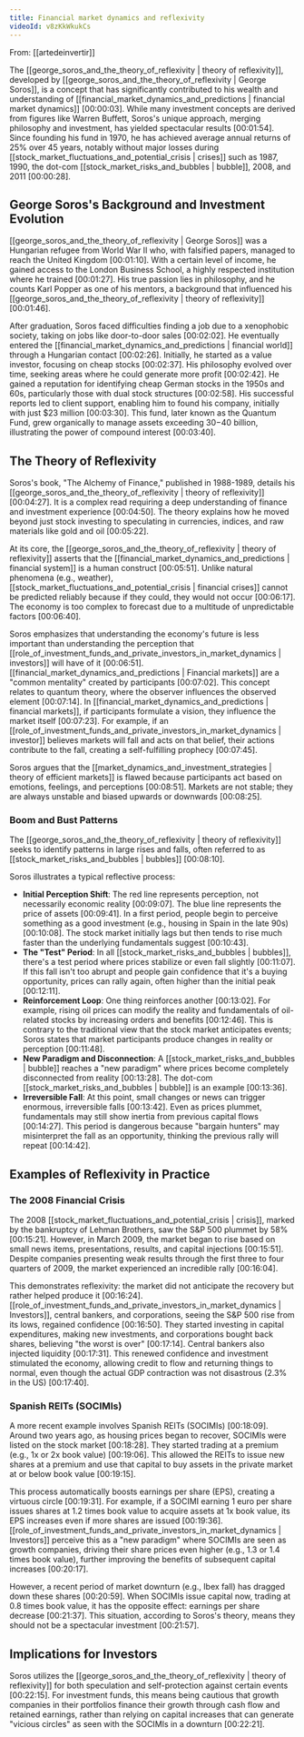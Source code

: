 ```yaml
---
title: Financial market dynamics and reflexivity
videoId: v8zKkWkukCs
---
```


From: [[artedeinvertir]] <br/> 

The [[george_soros_and_the_theory_of_reflexivity | theory of reflexivity]], developed by [[george_soros_and_the_theory_of_reflexivity | George Soros]], is a concept that has significantly contributed to his wealth and understanding of [[financial_market_dynamics_and_predictions | financial market dynamics]] <a class="yt-timestamp" data-t="00:00:03">[00:00:03]</a>. While many investment concepts are derived from figures like Warren Buffett, Soros's unique approach, merging philosophy and investment, has yielded spectacular results <a class="yt-timestamp" data-t="00:01:54">[00:01:54]</a>. Since founding his fund in 1970, he has achieved average annual returns of 25% over 45 years, notably without major losses during [[stock_market_fluctuations_and_potential_crisis | crises]] such as 1987, 1990, the dot-com [[stock_market_risks_and_bubbles | bubble]], 2008, and 2011 <a class="yt-timestamp" data-t="00:00:28">[00:00:28]</a>.

## George Soros's Background and Investment Evolution

[[george_soros_and_the_theory_of_reflexivity | George Soros]] was a Hungarian refugee from World War II who, with falsified papers, managed to reach the United Kingdom <a class="yt-timestamp" data-t="00:01:10">[00:01:10]</a>. With a certain level of income, he gained access to the London Business School, a highly respected institution where he trained <a class="yt-timestamp" data-t="00:01:27">[00:01:27]</a>. His true passion lies in philosophy, and he counts Karl Popper as one of his mentors, a background that influenced his [[george_soros_and_the_theory_of_reflexivity | theory of reflexivity]] <a class="yt-timestamp" data-t="00:01:46">[00:01:46]</a>.

After graduation, Soros faced difficulties finding a job due to a xenophobic society, taking on jobs like door-to-door sales <a class="yt-timestamp" data-t="00:02:02">[00:02:02]</a>. He eventually entered the [[financial_market_dynamics_and_predictions | financial world]] through a Hungarian contact <a class="yt-timestamp" data-t="00:02:26">[00:02:26]</a>. Initially, he started as a value investor, focusing on cheap stocks <a class="yt-timestamp" data-t="00:02:37">[00:02:37]</a>. His philosophy evolved over time, seeking areas where he could generate more profit <a class="yt-timestamp" data-t="00:02:42">[00:02:42]</a>. He gained a reputation for identifying cheap German stocks in the 1950s and 60s, particularly those with dual stock structures <a class="yt-timestamp" data-t="00:02:58">[00:02:58]</a>. His successful reports led to client support, enabling him to found his company, initially with just $23 million <a class="yt-timestamp" data-t="00:03:30">[00:03:30]</a>. This fund, later known as the Quantum Fund, grew organically to manage assets exceeding $30-$40 billion, illustrating the power of compound interest <a class="yt-timestamp" data-t="00:03:40">[00:03:40]</a>.

## The Theory of Reflexivity

Soros's book, "The Alchemy of Finance," published in 1988-1989, details his [[george_soros_and_the_theory_of_reflexivity | theory of reflexivity]] <a class="yt-timestamp" data-t="00:04:27">[00:04:27]</a>. It is a complex read requiring a deep understanding of finance and investment experience <a class="yt-timestamp" data-t="00:04:50">[00:04:50]</a>. The theory explains how he moved beyond just stock investing to speculating in currencies, indices, and raw materials like gold and oil <a class="yt-timestamp" data-t="00:05:22">[00:05:22]</a>.

At its core, the [[george_soros_and_the_theory_of_reflexivity | theory of reflexivity]] asserts that the [[financial_market_dynamics_and_predictions | financial system]] is a human construct <a class="yt-timestamp" data-t="00:05:51">[00:05:51]</a>. Unlike natural phenomena (e.g., weather), [[stock_market_fluctuations_and_potential_crisis | financial crises]] cannot be predicted reliably because if they could, they would not occur <a class="yt-timestamp" data-t="00:06:17">[00:06:17]</a>. The economy is too complex to forecast due to a multitude of unpredictable factors <a class="yt-timestamp" data-t="00:06:40">[00:06:40]</a>.

Soros emphasizes that understanding the economy's future is less important than understanding the perception that [[role_of_investment_funds_and_private_investors_in_market_dynamics | investors]] will have of it <a class="yt-timestamp" data-t="00:06:51">[00:06:51]</a>. [[financial_market_dynamics_and_predictions | Financial markets]] are a "common mentality" created by participants <a class="yt-timestamp" data-t="00:07:02">[00:07:02]</a>. This concept relates to quantum theory, where the observer influences the observed element <a class="yt-timestamp" data-t="00:07:14">[00:07:14]</a>. In [[financial_market_dynamics_and_predictions | financial markets]], if participants formulate a vision, they influence the market itself <a class="yt-timestamp" data-t="00:07:23">[00:07:23]</a>. For example, if an [[role_of_investment_funds_and_private_investors_in_market_dynamics | investor]] believes markets will fall and acts on that belief, their actions contribute to the fall, creating a self-fulfilling prophecy <a class="yt-timestamp" data-t="00:07:45">[00:07:45]</a>.

Soros argues that the [[market_dynamics_and_investment_strategies | theory of efficient markets]] is flawed because participants act based on emotions, feelings, and perceptions <a class="yt-timestamp" data-t="00:08:51">[00:08:51]</a>. Markets are not stable; they are always unstable and biased upwards or downwards <a class="yt-timestamp" data-t="00:08:25">[00:08:25]</a>.

### Boom and Bust Patterns

The [[george_soros_and_the_theory_of_reflexivity | theory of reflexivity]] seeks to identify patterns in large rises and falls, often referred to as [[stock_market_risks_and_bubbles | bubbles]] <a class="yt-timestamp" data-t="00:08:10">[00:08:10]</a>.

Soros illustrates a typical reflective process:

*   **Initial Perception Shift**: The red line represents perception, not necessarily economic reality <a class="yt-timestamp" data-t="00:09:07">[00:09:07]</a>. The blue line represents the price of assets <a class="yt-timestamp" data-t="00:09:41">[00:09:41]</a>. In a first period, people begin to perceive something as a good investment (e.g., housing in Spain in the late 90s) <a class="yt-timestamp" data-t="00:10:08">[00:10:08]</a>. The stock market initially lags but then tends to rise much faster than the underlying fundamentals suggest <a class="yt-timestamp" data-t="00:10:43">[00:10:43]</a>.
*   **The "Test" Period**: In all [[stock_market_risks_and_bubbles | bubbles]], there's a test period where prices stabilize or even fall slightly <a class="yt-timestamp" data-t="00:11:07">[00:11:07]</a>. If this fall isn't too abrupt and people gain confidence that it's a buying opportunity, prices can rally again, often higher than the initial peak <a class="yt-timestamp" data-t="00:12:11">[00:12:11]</a>.
*   **Reinforcement Loop**: One thing reinforces another <a class="yt-timestamp" data-t="00:13:02">[00:13:02]</a>. For example, rising oil prices can modify the reality and fundamentals of oil-related stocks by increasing orders and benefits <a class="yt-timestamp" data-t="00:12:46">[00:12:46]</a>. This is contrary to the traditional view that the stock market anticipates events; Soros states that market participants produce changes in reality or perception <a class="yt-timestamp" data-t="00:11:48">[00:11:48]</a>.
*   **New Paradigm and Disconnection**: A [[stock_market_risks_and_bubbles | bubble]] reaches a "new paradigm" where prices become completely disconnected from reality <a class="yt-timestamp" data-t="00:13:28">[00:13:28]</a>. The dot-com [[stock_market_risks_and_bubbles | bubble]] is an example <a class="yt-timestamp" data-t="00:13:36">[00:13:36]</a>.
*   **Irreversible Fall**: At this point, small changes or news can trigger enormous, irreversible falls <a class="yt-timestamp" data-t="00:13:42">[00:13:42]</a>. Even as prices plummet, fundamentals may still show inertia from previous capital flows <a class="yt-timestamp" data-t="00:14:27">[00:14:27]</a>. This period is dangerous because "bargain hunters" may misinterpret the fall as an opportunity, thinking the previous rally will repeat <a class="yt-timestamp" data-t="00:14:42">[00:14:42]</a>.

## Examples of Reflexivity in Practice

### The 2008 Financial Crisis
The 2008 [[stock_market_fluctuations_and_potential_crisis | crisis]], marked by the bankruptcy of Lehman Brothers, saw the S&P 500 plummet by 58% <a class="yt-timestamp" data-t="00:15:21">[00:15:21]</a>. However, in March 2009, the market began to rise based on small news items, presentations, results, and capital injections <a class="yt-timestamp" data-t="00:15:51">[00:15:51]</a>. Despite companies presenting weak results through the first three to four quarters of 2009, the market experienced an incredible rally <a class="yt-timestamp" data-t="00:16:04">[00:16:04]</a>.

This demonstrates reflexivity: the market did not anticipate the recovery but rather helped produce it <a class="yt-timestamp" data-t="00:16:24">[00:16:24]</a>. [[role_of_investment_funds_and_private_investors_in_market_dynamics | Investors]], central bankers, and corporations, seeing the S&P 500 rise from its lows, regained confidence <a class="yt-timestamp" data-t="00:16:50">[00:16:50]</a>. They started investing in capital expenditures, making new investments, and corporations bought back shares, believing "the worst is over" <a class="yt-timestamp" data-t="00:17:14">[00:17:14]</a>. Central bankers also injected liquidity <a class="yt-timestamp" data-t="00:17:31">[00:17:31]</a>. This renewed confidence and investment stimulated the economy, allowing credit to flow and returning things to normal, even though the actual GDP contraction was not disastrous (2.3% in the US) <a class="yt-timestamp" data-t="00:17:40">[00:17:40]</a>.

### Spanish REITs (SOCIMIs)
A more recent example involves Spanish REITs (SOCIMIs) <a class="yt-timestamp" data-t="00:18:09">[00:18:09]</a>. Around two years ago, as housing prices began to recover, SOCIMIs were listed on the stock market <a class="yt-timestamp" data-t="00:18:28">[00:18:28]</a>. They started trading at a premium (e.g., 1x or 2x book value) <a class="yt-timestamp" data-t="00:19:06">[00:19:06]</a>. This allowed the REITs to issue new shares at a premium and use that capital to buy assets in the private market at or below book value <a class="yt-timestamp" data-t="00:19:15">[00:19:15]</a>.

This process automatically boosts earnings per share (EPS), creating a virtuous circle <a class="yt-timestamp" data-t="00:19:31">[00:19:31]</a>. For example, if a SOCIMI earning 1 euro per share issues shares at 1.2 times book value to acquire assets at 1x book value, its EPS increases even if more shares are issued <a class="yt-timestamp" data-t="00:19:36">[00:19:36]</a>. [[role_of_investment_funds_and_private_investors_in_market_dynamics | Investors]] perceive this as a "new paradigm" where SOCIMIs are seen as growth companies, driving their share prices even higher (e.g., 1.3 or 1.4 times book value), further improving the benefits of subsequent capital increases <a class="yt-timestamp" data-t="00:20:17">[00:20:17]</a>.

However, a recent period of market downturn (e.g., Ibex fall) has dragged down these shares <a class="yt-timestamp" data-t="00:20:59">[00:20:59]</a>. When SOCIMIs issue capital now, trading at 0.8 times book value, it has the opposite effect: earnings per share decrease <a class="yt-timestamp" data-t="00:21:37">[00:21:37]</a>. This situation, according to Soros's theory, means they should not be a spectacular investment <a class="yt-timestamp" data-t="00:21:57">[00:21:57]</a>.

## Implications for Investors

Soros utilizes the [[george_soros_and_the_theory_of_reflexivity | theory of reflexivity]] for both speculation and self-protection against certain events <a class="yt-timestamp" data-t="00:22:15">[00:22:15]</a>. For investment funds, this means being cautious that growth companies in their portfolios finance their growth through cash flow and retained earnings, rather than relying on capital increases that can generate "vicious circles" as seen with the SOCIMIs in a downturn <a class="yt-timestamp" data-t="00:22:21">[00:22:21]</a>.